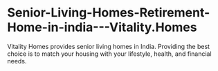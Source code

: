 # Senior-Living-Homes-Retirement-Home-in-india---Vitality.Homes
Vitality Homes provides senior living homes in India. Providing the best choice is to match your housing with your lifestyle, health, and financial needs.

